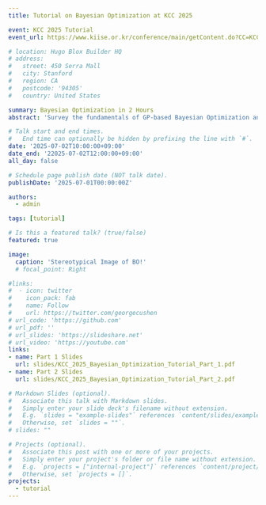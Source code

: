 ```yaml
---
title: Tutorial on Bayesian Optimization at KCC 2025

event: KCC 2025 Tutorial
event_url: https://www.kiise.or.kr/conference/main/getContent.do?CC=KCC&CS=2025&PARENT_ID=012000&content_no=2225

# location: Hugo Blox Builder HQ
# address:
#   street: 450 Serra Mall
#   city: Stanford
#   region: CA
#   postcode: '94305'
#   country: United States

summary: Bayesian Optimization in 2 Hours
abstract: 'Survey the fundamentals of GP-based Bayesian Optimization and some directions of its recent advancements'

# Talk start and end times.
#   End time can optionally be hidden by prefixing the line with `#`.
date: '2025-07-02T10:00:00+09:00'
date_end: '22025-07-02T12:00:00+09:00'
all_day: false

# Schedule page publish date (NOT talk date).
publishDate: '2025-07-01T00:00:00Z'

authors:
  - admin

tags: [tutorial]

# Is this a featured talk? (true/false)
featured: true

image:
  caption: 'Stereotypical Image of BO!'
  # focal_point: Right

#links:
#  - icon: twitter
#    icon_pack: fab
#    name: Follow
#    url: https://twitter.com/georgecushen
# url_code: 'https://github.com'
# url_pdf: ''
# url_slides: 'https://slideshare.net'
# url_video: 'https://youtube.com'
links:
- name: Part 1 Slides
  url: slides/KCC_2025_Bayesian_Optimization_Tutorial_Part_1.pdf
- name: Part 2 Slides
  url: slides/KCC_2025_Bayesian_Optimization_Tutorial_Part_2.pdf

# Markdown Slides (optional).
#   Associate this talk with Markdown slides.
#   Simply enter your slide deck's filename without extension.
#   E.g. `slides = "example-slides"` references `content/slides/example-slides.md`.
#   Otherwise, set `slides = ""`.
# slides: ""

# Projects (optional).
#   Associate this post with one or more of your projects.
#   Simply enter your project's folder or file name without extension.
#   E.g. `projects = ["internal-project"]` references `content/project/deep-learning/index.md`.
#   Otherwise, set `projects = []`.
projects:
  - tutorial
---
```




<!-- 
For more information on the research in the talk, see [the publication from AIML@K](https://aiml-k.github.io/publication/2024tnnls-jung-lee/).

{{< spoiler text="View Talk Details" >}}

## Talk Title

Bypass Training Stagnation and Accelerate Your Deep Learning

## Abstract

What would you do when your deep learning training slows down? Tired of ad-hoc methods hoping for a better outcome by restarting, perturbing, or adding momentums? This talk introduces Bypass, a well-principled active method that directly rescues gradient-based optimizers from stagnation near stationary points such as saddle points and suboptimal local minima.

Bypass uses a simple yet powerful idea: temporarily extend the model, explore new directions in this richer space, and then contract back to the original architecture while preserving the learned function. This extension-contraction principle is mathematically well-grounded, requiring no explicit identification of stationary regions, and is easy to implement in standard training pipelines. I will present both the mathematical foundation and algorithmic design of the Bypass pipeline, explain how algebraic constraints can enforce a safe return to the original model, and show how this method can naturally unlock new descent paths to gradient-based optimizers. Empirical validations on regression and classification tasks demonstrate that Bypass consistently leads to better training, and surprisingly, improved generalization as well.

Bypass also offers a new lens on neural network morphism and neural architecture search, suggesting ways to navigate model space dynamically during training. Whether your specialty is in optimization theory, dynamics of deep learning models, or practical improvements of deep learning applications, this talk will be of interest to you, since Bypass is a versatile method that integrates naturally with existing model architectures and optimizers.
{{< /spoiler >}} -->

<!-- {{% callout note %}}
Click on the **Slides** button above to view the built-in slides feature.
{{% /callout %}}

Slides can be added in a few ways:

- **Create** slides using Hugo Blox Builder's [_Slides_](https://docs.hugoblox.com/reference/content-types/) feature and link using `slides` parameter in the front matter of the talk file
- **Upload** an existing slide deck to `static/` and link using `url_slides` parameter in the front matter of the talk file
- **Embed** your slides (e.g. Google Slides) or presentation video on this page using [shortcodes](https://docs.hugoblox.com/reference/markdown/).

Further event details, including [page elements](https://docs.hugoblox.com/reference/markdown/) such as image galleries, can be added to the body of this page. -->
